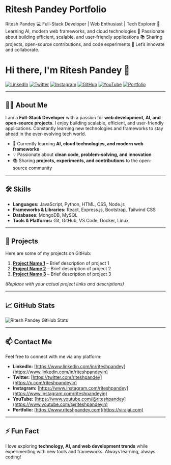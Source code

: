 # Ritesh Pandey Portfolio
Ritesh Pandey 💻 Full-Stack Developer | Web Enthusiast | Tech Explorer 🌱 Learning AI, modern web frameworks, and cloud technologies 🚀 Passionate about building efficient, scalable, and user-friendly applications 📚 Sharing projects, open-source contributions, and code experiments 🔗 Let’s innovate and collaborate.
# Hi there, I'm Ritesh Pandey 👋

[![LinkedIn](https://img.shields.io/badge/LinkedIn-0A66C2?style=flat-square&logo=linkedin&logoColor=white)](https://www.linkedin.com/in/riteshpandeyin)
[![Twitter](https://img.shields.io/badge/Twitter-1DA1F2?style=flat-square&logo=twitter&logoColor=white)](https://x.com/riteshpandeyin)
[![Instagram](https://img.shields.io/badge/Instagram-E1306C?style=flat-square&logo=instagram&logoColor=white)](https://www.instagram.com/riteshpandeyin)
[![GitHub](https://img.shields.io/badge/GitHub-181717?style=flat-square&logo=github&logoColor=white)](https://github.com/ritshea)
[![YouTube](https://img.shields.io/badge/YouTube-FF0000?style=flat-square&logo=youtube&logoColor=white)](https://www.youtube.com/@riteshpandeyin)
[![Portfolio](https://img.shields.io/badge/Portfolio-4CAF50?style=flat-square&logo=google-chrome&logoColor=white)](https://riteshpandey.netlify.app)

---

## 👨‍💻 About Me

I am a **Full-Stack Developer** with a passion for **web development, AI, and open-source projects**. I enjoy building scalable, efficient, and user-friendly applications. Constantly learning new technologies and frameworks to stay ahead in the ever-evolving tech world.

- 🌱 Currently learning **AI, cloud technologies, and modern web frameworks**
- 💡 Passionate about **clean code, problem-solving, and innovation**
- 📚 Sharing **projects, experiments, and contributions** to the open-source community

---

## 🛠 Skills

- **Languages:** JavaScript, Python, HTML, CSS, Node.js  
- **Frameworks & Libraries:** React, Express.js, Bootstrap, Tailwind CSS  
- **Databases:** MongoDB, MySQL  
- **Tools & Platforms:** Git, GitHub, VS Code, Docker, Linux  

---

## 🚀 Projects

Here are some of my projects on GitHub:

1. **[Project Name 1](#)** – Brief description of project 1  
2. **[Project Name 2](#)** – Brief description of project 2  
3. **[Project Name 3](#)** – Brief description of project 3  

*(Replace with your actual project links and descriptions)*

---

## 📈 GitHub Stats

![Ritesh Pandey GitHub Stats](https://github-readme-stats.vercel.app/api?username=riteshpandey&show_icons=true&theme=radical)

---

## 📫 Contact Me

Feel free to connect with me via any platform:

- **LinkedIn:** [https://www.linkedin.com/in/riteshpandey](https://www.linkedin.com/in/riteshpandeyin)  
- **Twitter:** [https://twitter.com/riteshpandey](https://x.com/riteshpandeyin)  
- **Instagram:** [https://www.instagram.com/riteshpandey](https://www.instagram.com/riteshpandeyin)  
- **YouTube:** [https://www.youtube.com/@riteshpandey](https://www.youtube.com/@riteshpandeyin)  
- **Portfolio:** [https://www.riteshpandey.com](https://virajai.com)

---

## ⚡ Fun Fact

I love exploring **technology, AI, and web development trends** while experimenting with new tools and frameworks. Always learning, always coding!
